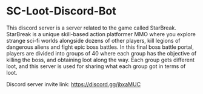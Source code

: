 # SC-Loot-Discord-Bot

This discord server is a server related to the game called StarBreak. StarBreak is a unique skill-based action platformer MMO where you explore strange sci-fi worlds alongside dozens of other players, kill legions of dangerous aliens and fight epic boss battles. In this final boss battle portal, players are divided into groups of 40 where each group has the objective of killing the boss, and obtaining loot along the way. Each group gets different loot, and this server is used for sharing what each group got in terms of loot.

Discord server invite link: https://discord.gg/jbxaMUC
